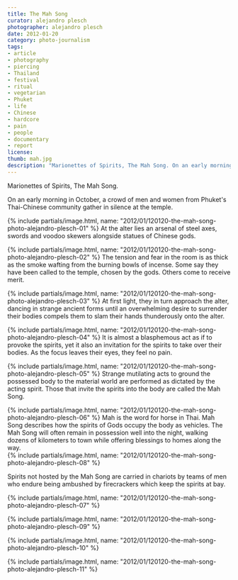 ```yaml
---
title: The Mah Song
curator: alejandro plesch
photographer: alejandro plesch
date: 2012-01-20
category: photo-journalism
tags:
- article
- photography
- piercing
- Thailand
- festival
- ritual
- vegetarian
- Phuket
- life
- Chinese
- hardcore
- pain
- people
- documentary
- report
license:
thumb: mah.jpg
description: "Marionettes of Spirits, The Mah Song. On an early morning in October, a crowd of men and women from Phuket's Thai-Chinese community gather in silence at the temple."
---
```

Marionettes of Spirits, The Mah Song.

On an early morning in October, a crowd of men and women from Phuket's Thai-Chinese community gather in silence at the temple.

{% include partials/image.html, name: "2012/01/120120-the-mah-song-photo-alejandro-plesch-01" %}
At the alter lies an arsenal of steel axes, swords and voodoo skewers alongside statues of Chinese gods.

{% include partials/image.html, name: "2012/01/120120-the-mah-song-photo-alejandro-plesch-02" %}
The tension and fear in the room is as thick as the smoke wafting from the burning bowls of incense. Some say they have been called to the temple, chosen by the gods. Others come to receive merit.  

{% include partials/image.html, name: "2012/01/120120-the-mah-song-photo-alejandro-plesch-03" %}
At first light, they in turn approach the alter, dancing in strange ancient forms until an overwhelming desire to surrender their bodies compels them to slam their hands thunderously onto the alter.

{% include partials/image.html, name: "2012/01/120120-the-mah-song-photo-alejandro-plesch-04" %}
It is almost a blasphemous act as if to provoke the spirits, yet it also an invitation for the spirits to take over their bodies. As the focus leaves their eyes, they feel no pain.  

{% include partials/image.html, name: "2012/01/120120-the-mah-song-photo-alejandro-plesch-05" %}
Strange mutilating acts to ground the possessed body to the material world are performed as dictated by the acting spirit. Those that invite the spirits into the body are called the Mah Song.

{% include partials/image.html, name: "2012/01/120120-the-mah-song-photo-alejandro-plesch-06" %}
Mah is the word for horse in Thai. Mah Song describes how the spirits of Gods occupy the body as vehicles. The Mah Song will often remain in possession well into the night, walking dozens of kilometers to town while offering blessings to homes along the way.  
{% include partials/image.html, name: "2012/01/120120-the-mah-song-photo-alejandro-plesch-08" %}

Spirits not hosted by the Mah Song are carried in chariots by teams of men who endure being ambushed by firecrackers which keep the spirits at bay.  

{% include partials/image.html, name: "2012/01/120120-the-mah-song-photo-alejandro-plesch-07" %}

{% include partials/image.html, name: "2012/01/120120-the-mah-song-photo-alejandro-plesch-09" %}

{% include partials/image.html, name: "2012/01/120120-the-mah-song-photo-alejandro-plesch-10" %}

{% include partials/image.html, name: "2012/01/120120-the-mah-song-photo-alejandro-plesch-11" %}
